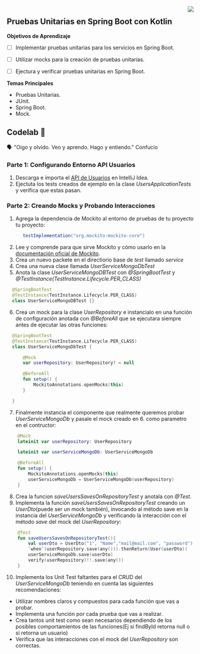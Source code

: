 <img align="right" src="https://github.com/ada-school/module-template/blob/main/ada.png">

## Pruebas Unitarias en Spring Boot con Kotlin


**Objetivos de Aprendizaje**

- [ ] Implementar pruebas unitarias para los servicios en Spring Boot.
- [ ] Utilizar mocks para la creación de pruebas unitarias.
- [ ] Ejectura y verificar pruebas unitarias en Spring Boot.


**Temas Principales**
* Pruebas Unitarias.
* JUnit.
* Spring Boot.
* Mock.

## Codelab 🧪

🗣️ "Oigo y olvido. Veo y aprendo. Hago y entiendo." Confucio

### Parte 1: Configurando Entorno API Usuarios

1. Descarga e importa el [API de Usuarios](https://github.com/ada-school/users-api) en IntelliJ Idea.
2. Ejectuta los tests creados de ejemplo en la clase *UsersApplicationTests* y verifica que estas pasan.

### Parte 2: Creando Mocks y Probando Interacciones

1. Agrega la dependencia de Mockito al entorno de pruebas de tu proyecto tu proyecto:
  ```gradle
      	testImplementation("org.mockito:mockito-core")
  ```
2. Lee y comprende para que sirve Mockito y cómo usarlo en la [documentación oficial de Mockito](https://site.mockito.org/).
3. Crea un nuevo packete en el directiorio base de *test* llamado *service*
4. Crea una nueva clase llamada *UserServiceMongoDbTest*
5. Anota la clase *UserServiceMongoDBTest* con *@SpringBootTest* y *@TestInstance(TestInstance.Lifecycle.PER_CLASS)*
  ```kotlin 
    @SpringBootTest
    @TestInstance(TestInstance.Lifecycle.PER_CLASS)
    class UserServiceMongoDBTest {}
  ```
6. Crea un mock para la clase *UserRepository* e instancialo en una función de configuración anotada con *@BeforeAll* que se ejecutara siempre antes de ejecutar las otras funciones:
  ```kotlin
    @SpringBootTest
    @TestInstance(TestInstance.Lifecycle.PER_CLASS)
    class UserServiceMongoDbTest {

        @Mock
        var userRepository: UserRepository? = null

        @BeforeAll
        fun setup() {
            MockitoAnnotations.openMocks(this)
        }

    }
  ```
7. Finalmente instancia el componente que realmente queremos probar *UserServiceMongoDb* y pasale el mock creado en 6. como parametro en el contructor:
  ```kotlin
      @Mock
      lateinit var userRepository: UserRepository

      lateinit var userServiceMongoDb: UserServiceMongoDb

      @BeforeAll
      fun setup() {
          MockitoAnnotations.openMocks(this)
          userServiceMongoDb = UserServiceMongoDb(userRepository)
      }
  ```
8. Crea la funcion *saveUsersSavesOnRepositoryTest* y anotala con *@Test*.
9. Implementa la función *saveUsersSavesOnRepositoryTest* creando un *UserDto*(puede ser un mock también), invocando al método save en la instancia del *UserServiceMongoDb* y verificando la interacción con el método *save* del mock del *UserRepository*:
  ```kotlin
      @Test
      fun saveUsersSavesOnRepositoryTest(){
          val userDto = UserDto("1", "Name","mail@mail.com", "password")
          `when`(userRepository.save(any())).thenReturn(User(userDto))
          userServiceMongoDb.save(userDto)
          verify(userRepository)!!.save(any())
      }
  ```
10. Implementa los Unit Test faltantes para el CRUD del *UserServiceMongoDb* teniendo en cuenta las siguientes recomendaciones:
  * Utilizar nombres claros y compuestos para cada función que vas a probar.
  * Implementa una función por cada prueba que vas a realizar.
  * Crea tantos unit test como sean necesarios dependiendo de los posibles comportamientos de las funciones(Ej si findById retorna null o si retorna un usuario)
  * Verifica que las interacciones con el mock del *UserRepository* son correctas.

